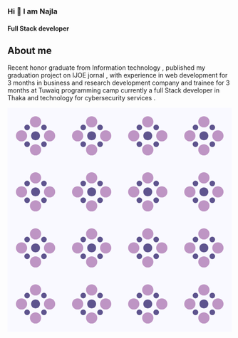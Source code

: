 ### Hi  👋 I am Najla 
#### Full Stack developer 
## About me
Recent honor graduate from Information technology , published my graduation project on IJOE jornal , with experience in web development for 3 months in business and research development company and trainee for 3 months at Tuwaiq programming camp currently a full Stack developer in Thaka and technology for cybersecurity services .
<!--
**NajlaHamdan/NajlaHamdan** is a ✨ _special_ ✨ repository because its `README.md` (this file) appears on your GitHub profile.


Here are some ideas to get you started:

- 🔭 I’m currently working on ...
- 🌱 I’m currently learning ...
- 👯 I’m looking to collaborate on ...
- 🤔 I’m looking for help with ...
- 💬 Ask me about ...
- 📫 How to reach me: ...
- 😄 Pronouns: ...
- ⚡ Fun fact: ...
-->
<svg class="w-full h-full" viewBox="0 0 400 400"><defs><pattern id="bg_pattern" width="100" height="100" patternUnits="userSpaceOnUse"><circle cx="25" cy="50" r="10" fill="#be95c4"></circle> <circle cx="75" cy="50" r="10" fill="#be95c4"></circle> <circle cx="50" cy="25" r="10" fill="#be95c4"></circle> <circle cx="50" cy="75" r="10" fill="#be95c4"></circle> <circle cx="65" cy="65" r="5" fill="#5e548e"></circle> <circle cx="35" cy="65" r="5" fill="#5e548e"></circle> <circle cx="65" cy="35" r="5" fill="#5e548e"></circle> <circle cx="35" cy="35" r="5" fill="#5e548e"></circle> <circle cx="50" cy="50" r="8" fill="#5e548e"></circle></pattern></defs><rect x="0" y="0" width="100%" height="100%" fill="#f9f9ff"></rect><rect x="0" y="0" width="100%" height="100%" fill="url(#bg_pattern)"></rect></svg>
